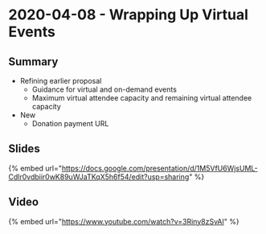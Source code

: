 # 2020-04-08 - Wrapping Up Virtual Events

## **Summary**

* Refining earlier proposal
  * Guidance for virtual and on-demand events
  * Maximum virtual attendee capacity and remaining virtual attendee capacity
* New
  * Donation payment URL

## **Slides**

{% embed url="https://docs.google.com/presentation/d/1M5VfU6WjsUML-Cdlr0vdbiir0wK89uWJaTKqX5h6f54/edit?usp=sharing" %}

## **Video**

{% embed url="https://www.youtube.com/watch?v=3Riny8zSvAI" %}



